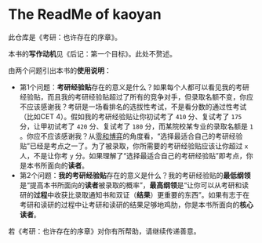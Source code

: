 # The ReadMe of kaoyan

此仓库是《考研：也许存在的序章》。

本书的**写作动机**见《后记：第一个目标》。此处不赘述。

由两个问题引出本书的**使用说明**：

- 第1个问题：**考研经验贴**存在的意义是什么？如果每个人都可以看见我的考研经验贴，而且我的考研经验贴超过了所有的竞争对手，但录取名额不变，你应不应该感谢我？考研是一场看排名的选拔性考试，不是看分数的通过性考试（比如CET 4）。假如我的考研经验贴让你初试考了 `410` 分、复试考了 `175` 分，让甲初试考了 `420` 分、复试考了 `180` 分，而某院校某专业的录取名额是 `1` 。你应不应该感谢我？从[零和博弈](https://en.wikipedia.org/wiki/Zero-sum_game)的角度看，“选择最适合自己的考研经验贴”已经是考点之一了。为了被录取，你所需要的考研经验贴应该让你超过 `x` 人，不是让你考 `y` 分。如果理解了“选择最适合自己的考研经验贴”即考点，你是本书所面向的**读者**。
- 第2个问题：**我的考研经验贴**存在的意义是什么？我的考研经验贴的**最低纲领**是“提高本书所面向的**读者**被录取的概率”，**最高纲领**是“让你可以从考研和读研的**过程**中收获比录取通知书和双证（**结果**）更重要的东西”。如果有志于在考研和读研的过程中让考研和读研的结果足够地鸡肋，你是本书所面向的**核心读者**。

若《考研：也许存在的序章》对你有所帮助，请继续传递善意。
